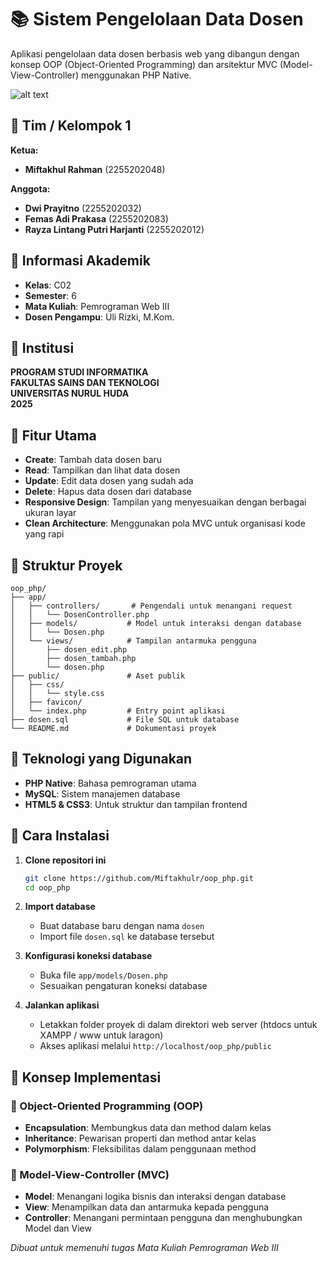 # 📚 Sistem Pengelolaan Data Dosen

Aplikasi pengelolaan data dosen berbasis web yang dibangun dengan konsep OOP (Object-Oriented Programming) dan arsitektur MVC (Model-View-Controller) menggunakan PHP Native.

![alt text](https://i.ibb.co.com/PZ8CRnYb/Hasil.png?raw=true)

## 👥 Tim / Kelompok 1

**Ketua:**
- **Miftakhul Rahman** (2255202048)

**Anggota:**
- **Dwi Prayitno** (2255202032)
- **Femas Adi Prakasa** (2255202083)
- **Rayza Lintang Putri Harjanti** (2255202012)

## 🏫 Informasi Akademik

- **Kelas**: C02
- **Semester**: 6
- **Mata Kuliah**: Pemrograman Web III
- **Dosen Pengampu**: Uli Rizki, M.Kom.

## 🏢 Institusi

**PROGRAM STUDI INFORMATIKA**  
**FAKULTAS SAINS DAN TEKNOLOGI**  
**UNIVERSITAS NURUL HUDA**  
**2025**


## 🌟 Fitur Utama

- **Create**: Tambah data dosen baru
- **Read**: Tampilkan dan lihat data dosen
- **Update**: Edit data dosen yang sudah ada
- **Delete**: Hapus data dosen dari database
- **Responsive Design**: Tampilan yang menyesuaikan dengan berbagai ukuran layar
- **Clean Architecture**: Menggunakan pola MVC untuk organisasi kode yang rapi

## 📂 Struktur Proyek

```
oop_php/
├── app/
│   ├── controllers/       # Pengendali untuk menangani request
│   │   └── DosenController.php
│   ├── models/           # Model untuk interaksi dengan database
│   │   └── Dosen.php
│   └── views/            # Tampilan antarmuka pengguna
│       ├── dosen_edit.php
│       ├── dosen_tambah.php
│       └── dosen.php
├── public/               # Aset publik
│   ├── css/
│   │   └── style.css
│   ├── favicon/
│   └── index.php         # Entry point aplikasi
├── dosen.sql             # File SQL untuk database
└── README.md             # Dokumentasi proyek
```

## 🔧 Teknologi yang Digunakan

- **PHP Native**: Bahasa pemrograman utama
- **MySQL**: Sistem manajemen database
- **HTML5 & CSS3**: Untuk struktur dan tampilan frontend

## 🚀 Cara Instalasi

1. **Clone repositori ini**
   ```bash
   git clone https://github.com/Miftakhulr/oop_php.git
   cd oop_php
   ```

2. **Import database**
   - Buat database baru dengan nama `dosen`
   - Import file `dosen.sql` ke database tersebut

3. **Konfigurasi koneksi database**
   - Buka file `app/models/Dosen.php`
   - Sesuaikan pengaturan koneksi database

4. **Jalankan aplikasi**
   - Letakkan folder proyek di dalam direktori web server (htdocs untuk XAMPP / www untuk laragon)
   - Akses aplikasi melalui `http://localhost/oop_php/public`

## 🧩 Konsep Implementasi

### 🔵 Object-Oriented Programming (OOP)
- **Encapsulation**: Membungkus data dan method dalam kelas
- **Inheritance**: Pewarisan properti dan method antar kelas
- **Polymorphism**: Fleksibilitas dalam penggunaan method

### 🔵 Model-View-Controller (MVC)
- **Model**: Menangani logika bisnis dan interaksi dengan database
- **View**: Menampilkan data dan antarmuka kepada pengguna
- **Controller**: Menangani permintaan pengguna dan menghubungkan Model dan View


*Dibuat untuk memenuhi tugas Mata Kuliah Pemrograman Web III*
